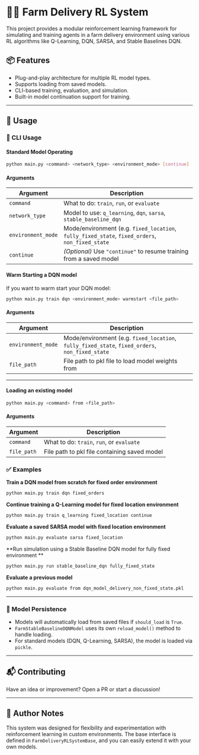 # 🧑‍🌾 Farm Delivery RL System

This project provides a modular reinforcement learning framework for simulating and training agents in a farm delivery environment using various RL algorithms like Q-Learning, DQN, SARSA, and Stable Baselines DQN.

## 📦 Features

- Plug-and-play architecture for multiple RL model types.
- Supports loading from saved models.
- CLI-based training, evaluation, and simulation.
- Built-in model continuation support for training.

---

## 🚀 Usage

### 🔧 CLI Usage

#### Standard Model Operating
```bash
python main.py <command> <network_type> <environment_mode> [continue]
```

#### Arguments

| Argument         | Description                                                                 |
|------------------|-----------------------------------------------------------------------------|
| `command`        | What to do: `train`, `run`, or `evaluate`                                   |
| `network_type`   | Model to use: `q_learning`, `dqn`, `sarsa`, `stable_baseline_dqn`           |
| `environment_mode` | Mode/environment (e.g. `fixed_location`, `fully_fixed_state`, `fixed_orders`, `non_fixed_state` |
| `continue`       | *(Optional)* Use `"continue"` to resume training from a saved model         |

#### Warm Starting a DQN model
If you want to warm start your DQN model:
```bash
python main.py train dqn <environment_mode> warmstart <file_path>
```

#### Arguments

| Argument         | Description                                                                 |
|------------------|-----------------------------------------------------------------------------|
| `environment_mode` | Mode/environment (e.g. `fixed_location`, `fully_fixed_state`, `fixed_orders`, `non_fixed_state` |
| `file_path`       | File path to pkl file to load model weights from         |

---

#### Loading an existing model
```bash
python main.py <command> from <file_path>
```

#### Arguments

| Argument         | Description                                                                 |
|------------------|-----------------------------------------------------------------------------|
| `command`        | What to do: `train`, `run`, or `evaluate`                                   |
| `file_path`       | File path to pkl file containing saved model         |

### ✅ Examples

**Train a DQN model from scratch for fixed order environment**  
```bash
python main.py train dqn fixed_orders
```

**Continue training a Q-Learning model for fixed location environment**  
```bash
python main.py train q_learning fixed_location continue
```

**Evaluate a saved SARSA model with fixed location environment**  
```bash
python main.py evaluate sarsa fixed_location
```

**Run simulation using a Stable Baseline DQN model for fully fixed environment **  
```bash
python main.py run stable_baseline_dqn fully_fixed_state
```

**Evaluate a previous model**  
```bash
python main.py evaluate from dqn_model_delivery_non_fixed_state.pkl
```

---

### 💾 Model Persistence

- Models will automatically load from saved files if `should_load` is `True`.
- `FarmStableBaselineDQNModel` uses its own `reload_model()` method to handle loading.
- For standard models (DQN, Q-Learning, SARSA), the model is loaded via `pickle`.

---

## 📬 Contributing

Have an idea or improvement? Open a PR or start a discussion!

---

## 🧠 Author Notes

This system was designed for flexibility and experimentation with reinforcement learning in custom environments. The base interface is defined in `FarmDeliveryRLSystemBase`, and you can easily extend it with your own models.

